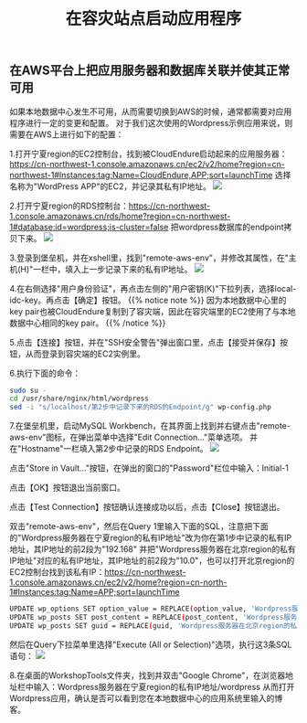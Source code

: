 ﻿---
title: "在容灾站点启动应用程序"
chapter: false
weight: 74
---

## 在AWS平台上把应用服务器和数据库关联并使其正常可用

如果本地数据中心发生不可用，从而需要切换到AWS的时候，通常都需要对应用程序进行一定的变更和配置。
对于我们这次使用的Wordpress示例应用来说，则需要在AWS上进行如下的配置：

1.打开宁夏region的EC2控制台，找到被CloudEndure启动起来的应用服务器：https://cn-northwest-1.console.amazonaws.cn/ec2/v2/home?region=cn-northwest-1#Instances:tag:Name=CloudEndure,APP;sort=launchTime
选择名称为"WordPress APP"的EC2，并记录其私有IP地址。
![](/images/Failover/wpEC2PrivIP.png)

2.打开宁夏region的RDS控制台：https://cn-northwest-1.console.amazonaws.cn/rds/home?region=cn-northwest-1#database:id=wordpress;is-cluster=false
把wordpress数据库的endpoint拷贝下来。
![](/images/Failover/getRDSEndpoint.png)

3.登录到堡垒机，并在xshell里，找到"remote-aws-env"，并修改其属性，在"主机(H)"一栏中，填入上一步记录下来的私有IP地址。
![](/images/Failover/modifyDRSiteEC2IP.png)

4.在右侧选择"用户身份验证"，再点击左侧的"用户密钥(K)"下拉列表，选择local-idc-key。再点击【确定】按钮。
{{% notice note %}}
因为本地数据中心里的key pair也被CloudEndure复制到了容灾端，因此在容灾端里的EC2使用了与本地数据中心相同的key pair。
{{% /notice  %}}

5.点击【连接】按钮，并在"SSH安全警告"弹出窗口里，点击【接受并保存】按钮，从而登录到容灾端的EC2实例里。

6.执行下面的命令：
```bash
sudo su - 
cd /usr/share/nginx/html/wordpress
sed -i "s/localhost/第2步中记录下来的RDS的Endpoint/g" wp-config.php
```

7.在堡垒机里，启动MySQL Workbench，在其界面上找到并右键点击"remote-aws-env"图标，在弹出菜单中选择"Edit Connection..."菜单选项。
并在"Hostname"一栏填入第2步中记录的RDS Endpoint。
![](/images/Failover/editRemoteRDSConnection.png)

点击"Store in Vault..."按钮，在弹出的窗口的"Password"栏位中输入：Initial-1

点击【OK】按钮退出当前窗口。

点击【Test Connection】按钮确认连接成功以后，点击【Close】按钮退出。

双击"remote-aws-env"，然后在Query 1里输入下面的SQL，注意把下面的"Wordpress服务器在宁夏region的私有IP地址"改为你在第1步中记录的私有IP地址，其IP地址的前2段为"192.168"
并把"Wordpress服务器在北京region的私有IP地址"对应的私有IP地址，其IP地址的前2段为"10.0"，也可以打开北京region的EC2控制台找到该私有IP：https://cn-northwest-1.console.amazonaws.cn/ec2/v2/home?region=cn-north-1#Instances:tag:Name=APP;sort=launchTime

```bash
UPDATE wp_options SET option_value = REPLACE(option_value, 'Wordpress服务器在北京region的私有IP地址', 'Wordpress服务器在宁夏region的私有IP地址') WHERE option_name = 'home' OR option_name = 'siteurl';
UPDATE wp_posts SET post_content = REPLACE(post_content, 'Wordpress服务器在北京region的私有IP地址', 'Wordpress服务器在宁夏region的私有IP地址');
UPDATE wp_posts SET guid = REPLACE(guid, 'Wordpress服务器在北京region的私有IP地址', 'Wordpress服务器在宁夏region的私有IP地址');
```

然后在Query下拉菜单里选择"Execute (All or Selection)"选项，执行这3条SQL语句：
![](/images/Failover/updateRemoteMetadata.png)

8.在桌面的WorkshopTools文件夹，找到并双击"Google Chrome"，在浏览器地址栏中输入：Wordpress服务器在宁夏region的私有IP地址/wordpress
从而打开Wordpress应用，确认是否可以看到您在本地数据中心的应用系统里输入的博客。



